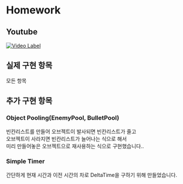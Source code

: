 # Homework
## Youtube  
[![Video Label](https://i9.ytimg.com/vi/ixgv2K8SbBk/mq2.jpg?sqp=CMSG3-YF&rs=AOn4CLBkj_2zNWwoeGT0HlcB67o1mgbVnQ)](https://www.youtube.com/watch?v=ixgv2K8SbBk&feature=youtu.be) 


## 실제 구현 항목  
모든 항목  

## 추가 구현 항목  
### Object Pooling(EnemyPool, BulletPool)  
빈칸리스트를 만들어 오브젝트이 발사되면 빈칸리스트가 줄고  
오브젝트이 사라지면 빈칸리스트가 늘어나는 식으로 해서  
 미리 만들어놓은 오브젝트으로 재사용하는 식으로 구현했습니다..  
### Simple Timer  
간단하게 현재 시간과 이전 시간의 차로 DeltaTime을 구하기 위해 만들었습니다.  
